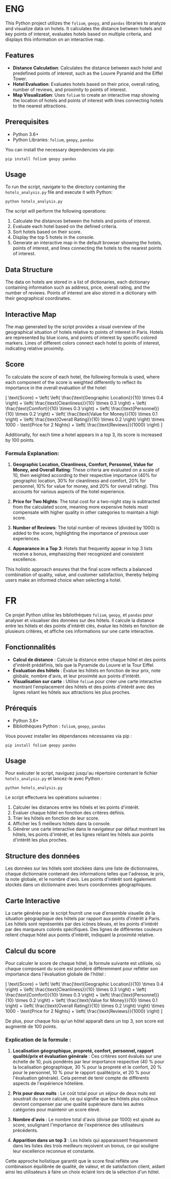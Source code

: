 # ENG

This Python project utilizes the `folium`, `geopy`, and `pandas` libraries to analyze and visualize data on hotels. It calculates the distance between hotels and key points of interest, evaluates hotels based on multiple criteria, and displays this information on an interactive map.

## Features

- **Distance Calculation**: Calculates the distance between each hotel and predefined points of interest, such as the Louvre Pyramid and the Eiffel Tower.
- **Hotel Evaluation**: Evaluates hotels based on their price, overall rating, number of reviews, and proximity to points of interest.
- **Map Visualization**: Uses `folium` to create an interactive map showing the location of hotels and points of interest with lines connecting hotels to the nearest attractions.

## Prerequisites

- Python 3.6+
- Python Libraries: `folium`, `geopy`, `pandas`

You can install the necessary dependencies via pip:

```
pip install folium geopy pandas
```

## Usage

To run the script, navigate to the directory containing the `hotels_analysis.py` file and execute it with Python:

```
python hotels_analysis.py
```

The script will perform the following operations:

1. Calculate the distances between the hotels and points of interest.
2. Evaluate each hotel based on the defined criteria.
3. Sort hotels based on their score.
4. Display the top 5 hotels in the console.
5. Generate an interactive map in the default browser showing the hotels, points of interest, and lines connecting the hotels to the nearest points of interest.

## Data Structure

The data on hotels are stored in a list of dictionaries, each dictionary containing information such as address, price, overall rating, and the number of reviews. Points of interest are also stored in a dictionary with their geographical coordinates.

## Interactive Map

The map generated by the script provides a visual overview of the geographical situation of hotels relative to points of interest in Paris. Hotels are represented by blue icons, and points of interest by specific colored markers. Lines of different colors connect each hotel to points of interest, indicating relative proximity.

## Score 

To calculate the score of each hotel, the following formula is used, where each component of the score is weighted differently to reflect its importance in the overall evaluation of the hotel:

\[ \text{Score} = \left( \left( \frac{\text{Geographic Location}}{10} \times 0.4 \right) + \left( \frac{\text{Cleanliness}}{10} \times 0.3 \right) + \left( \frac{\text{Comfort}}{10} \times 0.3 \right) + \left( \frac{\text{Personnel}}{10} \times 0.2 \right) + \left( \frac{\text{Value for Money}}{10} \times 0.1 \right) + \left( \frac{\text{Overall Rating}}{10} \times 0.2 \right) \right) \times 1000 - \text{Price for 2 Nights} + \left( \frac{\text{Reviews}}{1000} \right) \]

Additionally, for each time a hotel appears in a top 3, its score is increased by 100 points.

### Formula Explanation:

1. **Geographic Location, Cleanliness, Comfort, Personnel, Value for Money, and Overall Rating**: These criteria are evaluated on a scale of 10, then weighted according to their respective importance (40% for geographic location, 30% for cleanliness and comfort, 20% for personnel, 10% for value for money, and 20% for overall rating). This accounts for various aspects of the hotel experience.

2. **Price for Two Nights**: The total cost for a two-night stay is subtracted from the calculated score, meaning more expensive hotels must compensate with higher quality in other categories to maintain a high score.

3. **Number of Reviews**: The total number of reviews (divided by 1000) is added to the score, highlighting the importance of previous user experiences.

4. **Appearance in a Top 3**: Hotels that frequently appear in top 3 lists receive a bonus, emphasizing their recognized and consistent excellence.

This holistic approach ensures that the final score reflects a balanced combination of quality, value, and customer satisfaction, thereby helping users make an informed choice when selecting a hotel.


# FR
Ce projet Python utilise les bibliothèques `folium`, `geopy`, et `pandas` pour analyser et visualiser des données sur des hôtels. Il calcule la distance entre les hôtels et des points d'intérêt clés, évalue les hôtels en fonction de plusieurs critères, et affiche ces informations sur une carte interactive.

## Fonctionnalités

- **Calcul de distance** : Calcule la distance entre chaque hôtel et des points d'intérêt prédéfinis, tels que la Pyramide du Louvre et la Tour Eiffel.
- **Évaluation des hôtels** : Évalue les hôtels en fonction de leur prix, note globale, nombre d'avis, et leur proximité aux points d'intérêt.
- **Visualisation sur carte** : Utilise `folium` pour créer une carte interactive montrant l'emplacement des hôtels et des points d'intérêt avec des lignes reliant les hôtels aux attractions les plus proches.

## Prérequis

- Python 3.6+
- Bibliothèques Python : `folium`, `geopy`, `pandas`

Vous pouvez installer les dépendances nécessaires via pip :

```
pip install folium geopy pandas
```

## Usage

Pour exécuter le script, naviguez jusqu'au répertoire contenant le fichier `hotels_analysis.py` et lancez-le avec Python :

```
python hotels_analysis.py
```

Le script effectuera les opérations suivantes :

1. Calculer les distances entre les hôtels et les points d'intérêt.
2. Évaluer chaque hôtel en fonction des critères définis.
3. Trier les hôtels en fonction de leur score.
4. Afficher les 5 meilleurs hôtels dans la console.
5. Générer une carte interactive dans le navigateur par défaut montrant les hôtels, les points d'intérêt, et les lignes reliant les hôtels aux points d'intérêt les plus proches.

## Structure des données

Les données sur les hôtels sont stockées dans une liste de dictionnaires, chaque dictionnaire contenant des informations telles que l'adresse, le prix, la note globale, et le nombre d'avis. Les points d'intérêt sont également stockés dans un dictionnaire avec leurs coordonnées géographiques.

## Carte Interactive

La carte générée par le script fournit une vue d'ensemble visuelle de la situation géographique des hôtels par rapport aux points d'intérêt à Paris. Les hôtels sont représentés par des icônes bleues, et les points d'intérêt par des marqueurs colorés spécifiques. Des lignes de différentes couleurs relient chaque hôtel aux points d'intérêt, indiquant la proximité relative.

## Calcul du score 

Pour calculer le score de chaque hôtel, la formule suivante est utilisée, où chaque composant du score est pondéré différemment pour refléter son importance dans l'évaluation globale de l'hôtel :

\[ \text{Score} = \left( \left( \frac{\text{Geographic Location}}{10} \times 0.4 \right) + \left( \frac{\text{Cleanliness}}{10} \times 0.3 \right) + \left( \frac{\text{Comfort}}{10} \times 0.3 \right) + \left( \frac{\text{Personnel}}{10} \times 0.2 \right) + \left( \frac{\text{Value for Money}}{10} \times 0.1 \right) + \left( \frac{\text{Overall Rating}}{10} \times 0.2 \right) \right) \times 1000 - \text{Price for 2 Nights} + \left( \frac{\text{Reviews}}{1000} \right) \]

De plus, pour chaque fois qu'un hôtel apparaît dans un top 3, son score est augmenté de 100 points.

### Explication de la formule :

1. **Localisation géographique, propreté, confort, personnel, rapport qualité/prix et évaluation générale** : Ces critères sont évalués sur une échelle de 10, puis pondérés par leur importance respective (40 % pour la localisation géographique, 30 % pour la propreté et le confort, 20 % pour le personnel, 10 % pour le rapport qualité/prix, et 20 % pour l'évaluation générale). Cela permet de tenir compte de différents aspects de l'expérience hôtelière.

2. **Prix pour deux nuits** : Le coût total pour un séjour de deux nuits est soustrait du score calculé, ce qui signifie que les hôtels plus coûteux devront compenser par une qualité supérieure dans les autres catégories pour maintenir un score élevé.

3. **Nombre d'avis** : Le nombre total d'avis (divisé par 1000) est ajouté au score, soulignant l'importance de l'expérience des utilisateurs précédents.

4. **Apparition dans un top 3** : Les hôtels qui apparaissent fréquemment dans les listes des trois meilleurs reçoivent un bonus, ce qui souligne leur excellence reconnue et constante.

Cette approche holistique garantit que le score final reflète une combinaison équilibrée de qualité, de valeur, et de satisfaction client, aidant ainsi les utilisateurs à faire un choix éclairé lors de la sélection d'un hôtel.

